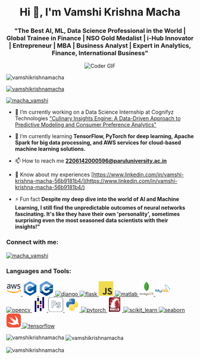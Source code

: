 <h1 align="center">Hi 👋, I'm Vamshi Krishna Macha</h1>
<h3 align="center">"The Best AI, ML, Data Science Professional in the World | Global Trainee in Finance | NSO Gold Medalist | i-Hub Innovator | Entrepreneur | MBA | Business Analyst | Expert in Analytics, Finance, International Business"</h3>

<p align="center">
    <img alt="Coder GIF" height=250 width=350 src="https://magiccopy.xyz/assets/images/hadder.gif" />
</p>

<p align="left">
    <img src="https://komarev.com/ghpvc/?username=vamshikrishnamacha&label=Profile%20views&color=0e75b6&style=flat" alt="vamshikrishnamacha" />
</p>

<p align="left">
    <a href="https://github.com/ryo-ma/github-profile-trophy">
        <img src="https://github-profile-trophy.vercel.app/?username=vamshikrishnamacha" alt="vamshikrishnamacha" />
    </a>
</p>

<p align="left">
    <a href="https://twitter.com/macha_vamshi" target="blank">
        <img src="https://img.shields.io/twitter/follow/macha_vamshi?logo=twitter&style=for-the-badge" alt="macha_vamshi" />
    </a>
</p>

- 🔭 I’m currently working on a Data Science Internship at Cognifyz Technologies ["Culinary Insights Engine: A Data-Driven Approach to Predictive Modeling and Consumer Preference Analytics"](https://github.com/VamshiKrishnaMacha/DSIntern_RestaurantAnalysis_CognifyzTech)

- 🌱 I’m currently learning **TensorFlow, PyTorch for deep learning, Apache Spark for big data processing, and AWS services for cloud-based machine learning solutions.**

- 📫 How to reach me **2206142000596@paruluniversity.ac.in**

- 📄 Know about my experiences [https://www.linkedin.com/in/vamshi-krishna-macha-56b9181b4/](https://www.linkedin.com/in/vamshi-krishna-macha-56b9181b4/)

- ⚡ Fun fact **Despite my deep dive into the world of AI and Machine Learning, I still find the unpredictable outcomes of neural networks fascinating. It's like they have their own 'personality', sometimes surprising even the most seasoned data scientists with their insights!"**

<h3 align="left">Connect with me:</h3>
<p align="left">
    <a href="https://twitter.com/macha_vamshi" target="blank">
        <img align="center" src="https://raw.githubusercontent.com/rahuldkjain/github-profile-readme-generator/master/src/images/icons/Social/twitter.svg" alt="macha_vamshi" height="30" width="40" />
    </a>
</p>

<h3 align="left">Languages and Tools:</h3>
<p align="left">
    <a href="https://aws.amazon.com" target="_blank" rel="noreferrer">
        <img src="https://raw.githubusercontent.com/devicons/devicon/master/icons/amazonwebservices/amazonwebservices-original-wordmark.svg" alt="aws" width="40" height="40"/>
    </a>
    <a href="https://www.cprogramming.com/" target="_blank" rel="noreferrer">
        <img src="https://raw.githubusercontent.com/devicons/devicon/master/icons/c/c-original.svg" alt="c" width="40" height="40"/>
    </a>
    <a href="https://www.w3schools.com/cpp/" target="_blank" rel="noreferrer">
        <img src="https://raw.githubusercontent.com/devicons/devicon/master/icons/cplusplus/cplusplus-original.svg" alt="cplusplus" width="40" height="40"/>
    </a>
    <a href="https://www.djangoproject.com/" target="_blank" rel="noreferrer">
        <img src="https://cdn.worldvectorlogo.com/logos/django.svg" alt="django" width="40" height="40"/>
    </a>
    <a href="https://flask.palletsprojects.com/" target="_blank" rel="noreferrer">
        <img src="https://www.vectorlogo.zone/logos/pocoo_flask/pocoo_flask-icon.svg" alt="flask" width="40" height="40"/>
    </a>
    <a href="https://developer.mozilla.org/en-US/docs/Web/JavaScript" target="_blank" rel="noreferrer">
        <img src="https://raw.githubusercontent.com/devicons/devicon/master/icons/javascript/javascript-original.svg" alt="javascript" width="40" height="40"/>
    </a>
    <a href="https://www.mathworks.com/" target="_blank" rel="noreferrer">
        <img src="https://upload.wikimedia.org/wikipedia/commons/2/21/Matlab_Logo.png" alt="matlab" width="40" height="40"/>
    </a>
    <a href="https://www.mongodb.com/" target="_blank" rel="noreferrer">
        <img src="https://raw.githubusercontent.com/devicons/devicon/master/icons/mongodb/mongodb-original-wordmark.svg" alt="mongodb" width="40" height="40"/>
    </a>
    <a href="https://www.mysql.com/" target="_blank" rel="noreferrer">
        <img src="https://raw.githubusercontent.com/devicons/devicon/master/icons/mysql/mysql-original-wordmark.svg" alt="mysql" width="40" height="40"/>
    </a>
    <a href="https://opencv.org/" target="_blank" rel="noreferrer">
        <img src="https://www.vectorlogo.zone/logos/opencv/opencv-icon.svg" alt="opencv" width="40" height="40"/>
    </a>
    <a href="https://pandas.pydata.org/" target="_blank" rel="noreferrer">
        <img src="https://raw.githubusercontent.com/devicons/devicon/2ae2a900d2f041da66e950e4d48052658d850630/icons/pandas/pandas-original.svg" alt="pandas" width="40" height="40"/>
    </a>
    <a href="https://www.photoshop.com/en" target="_blank" rel="noreferrer">
        <img src="https://raw.githubusercontent.com/devicons/devicon/master/icons/photoshop/photoshop-line.svg" alt="photoshop" width="40" height="40"/>
    </a>
    <a href="https://www.python.org" target="_blank" rel="noreferrer">
        <img src="https://raw.githubusercontent.com/devicons/devicon/master/icons/python/python-original.svg" alt="python" width="40" height="40"/>
    </a>
    <a href="https://pytorch.org/" target="_blank" rel="noreferrer">
        <img src="https://www.vectorlogo.zone/logos/pytorch/pytorch-icon.svg" alt="pytorch" width="40" height="40"/>
    </a>
    <a href="https://rubyonrails.org" target="_blank" rel="noreferrer">
        <img src="https://raw.githubusercontent.com/devicons/devicon/master/icons/rails/rails-original-wordmark.svg" alt="rails" width="40" height="40"/>
    </a>
    <a href="https://scikit-learn.org/" target="_blank" rel="noreferrer">
        <img src="https://upload.wikimedia.org/wikipedia/commons/0/05/Scikit_learn_logo_small.svg" alt="scikit_learn" width="40" height="40"/>
    </a>
    <a href="https://seaborn.pydata.org/" target="_blank" rel="noreferrer">
        <img src="https://seaborn.pydata.org/_images/logo-mark-lightbg.svg" alt="seaborn" width="40" height="40"/>
    </a>
    <a href="https://developer.apple.com/swift/" target="_blank" rel="noreferrer">
        <img src="https://raw.githubusercontent.com/devicons/devicon/master/icons/swift/swift-original.svg" alt="swift" width="40" height="40"/>
    </a>
    <a href="https://www.tensorflow.org" target="_blank" rel="noreferrer">
        <img src="https://www.vectorlogo.zone/logos/tensorflow/tensorflow-icon.svg" alt="tensorflow" width="40" height="40"/>
    </a>
</p>

<p>
    <img align="left" src="https://github-readme-stats.vercel.app/api/top-langs?username=vamshikrishnamacha&show_icons=true&locale=en&layout=compact" alt="vamshikrishnamacha" />
</p>

<p>&nbsp;<img align="center" src="https://github-readme-stats.vercel.app/api?username=vamshikrishnamacha&show_icons=true&locale=en" alt="vamshikrishnamacha" /></p>

<p>
    <img align="center" src="https://github-readme-streak-stats.herokuapp.com/?user=vamshikrishnamacha&" alt="vamshikrishnamacha" />
</p>
